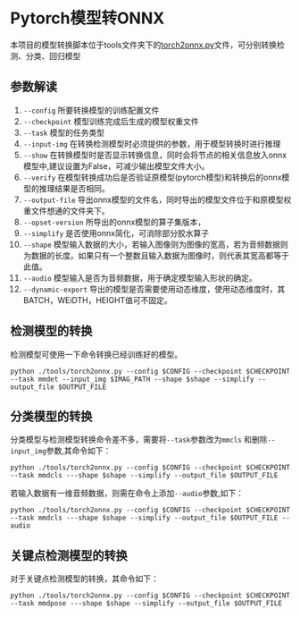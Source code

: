 # Pytorch模型转ONNX

本项目的模型转换脚本位于tools文件夹下的[torch2onnx.py](../../../tools/torch2onnx.py)文件，可分别转换检测、分类、回归模型

## 参数解读

1. `--config` 所要转换模型的训练配置文件
2. `--checkpoint` 模型训练完成后生成的模型权重文件
3. `--task` 模型的任务类型
4. `--input-img` 在转换检测模型时必须提供的参数，用于模型转换时进行推理
5. `--show` 在转换模型时是否显示转换信息，同时会将节点的相关信息放入onnx模型中,建议设置为False，可减少输出模型文件大小。
6. `--verify` 在模型转换成功后是否验证原模型(pytorch模型)和转换后的onnx模型的推理结果是否相同。
7. `--output-file` 导出onnx模型的文件名，同时导出的模型文件位于和原模型权重文件想通的文件夹下。
8. `--opset-version` 所导出的onnx模型的算子集版本，
9. `--simplify` 是否使用onnx简化，可消除部分胶水算子
10. `--shape` 模型输入数据的大小，若输入图像则为图像的宽高，若为音频数据则为数据的长度。如果只有一个整数且输入数据为图像时，则代表其宽高都等于此值。
11. `--audio` 模型输入是否为音频数据，用于确定模型输入形状的确定。
12. `--dynamic-export` 导出的模型是否需要使用动态维度，使用动态维度时，其BATCH，WEiDTH，HEIGHT值可不固定。

## 检测模型的转换

检测模型可使用一下命令转换已经训练好的模型。

```shell
python ./tools/torch2onnx.py --config $CONFIG --checkpoint $CHECKPOINT --task mmdet --input_img $IMAG_PATH --shape $shape --simplify --output_file $OUTPUT_FILE
```

## 分类模型的转换

分类模型与检测模型转换命令差不多，需要将`--task`参数改为`mmcls` 和删除`--input_img`参数,其命令如下：

```shell
python ./tools/torch2onnx.py --config $CONFIG --checkpoint $CHECKPOINT --task mmdcls ---shape $shape --simplify --output_file $OUTPUT_FILE
```

若输入数据有一维音频数据，则需在命令上添加`--audio`参数,如下：

```shell
python ./tools/torch2onnx.py --config $CONFIG --checkpoint $CHECKPOINT --task mmdcls ---shape $shape --simplify --output_file $OUTPUT_FILE --audio
```

## 关键点检测模型的转换

对于关键点检测模型的转换，其命令如下：

```shell
python ./tools/torch2onnx.py --config $CONFIG --checkpoint $CHECKPOINT --task mmdpose ---shape $shape --simplify --output_file $OUTPUT_FILE
```